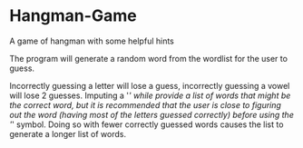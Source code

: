 # Hangman-Game
A game of hangman with some helpful hints

The program will generate a random word from the wordlist for the user to guess. 

Incorrectly guessing a letter will lose a guess, incorrectly guessing a vowel will lose 2 guesses. Imputing a '*' while provide a list of words that might be the correct word, but it is recommended that the user is close to figuring out the word (having most of the letters guessed correctly) before using the '*' symbol. Doing so with fewer correctly guessed words causes the list to generate a longer list of words.
